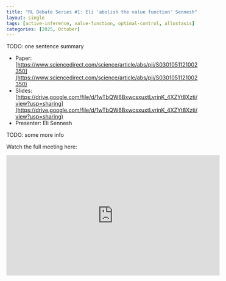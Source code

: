 ```yaml
---
title: "RL Debate Series #1: Eli 'abolish the value function' Sennesh"
layout: single
tags: [active-inference, value-function, optimal-control, allostasis]
categories: [2025, October]
---
```


TODO: one sentence summary

- Paper: [https://www.sciencedirect.com/science/article/abs/pii/S0301051121002350](https://www.sciencedirect.com/science/article/abs/pii/S0301051121002350)
- Slides:[https://drive.google.com/file/d/1wTbQW6BxwcsxuxtLvrinK_4XZYt8Xzti/view?usp=sharing](https://drive.google.com/file/d/1wTbQW6BxwcsxuxtLvrinK_4XZYt8Xzti/view?usp=sharing)
- Presenter: Eli Sennesh

TODO: some more info

Watch the full meeting here:

<iframe width="560" height="315" src="https://www.youtube.com/embed/E0A0v53SeQU?si=UfD5_BGD8B8-TFNP" title="YouTube video player" frameborder="0" allow="accelerometer; autoplay; clipboard-write; encrypted-media; gyroscope; picture-in-picture; web-share" referrerpolicy="strict-origin-when-cross-origin" allowfullscreen></iframe>